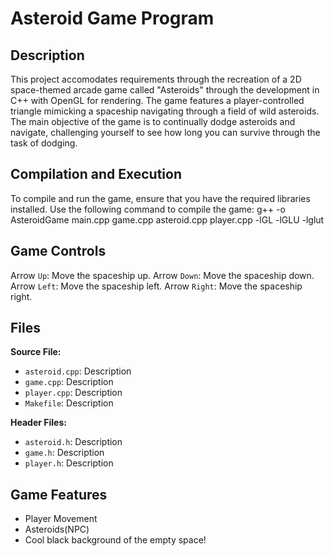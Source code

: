 
# Asteroid Game Program 

## Description
This project accomodates requirements through the recreation of a 2D space-themed arcade game called "Asteroids" through the development in C++ with OpenGL for rendering. The game features a player-controlled triangle mimicking a spaceship navigating through a field of wild asteroids. The main objective of the game is to continually dodge asteroids and navigate, challenging yourself to see how long you can survive through the task of dodging.  

## Compilation and Execution
To compile and run the game, ensure that you have the required libraries installed. Use the following command to compile the game:
g++ -o AsteroidGame main.cpp game.cpp asteroid.cpp player.cpp -lGL -lGLU -lglut

## Game Controls
Arrow `Up`: Move the spaceship up. 
Arrow `Down`: Move the spaceship down. 
Arrow `Left`: Move the spaceship left. 
Arrow `Right`: Move the spaceship right. 

## Files

**Source File:**
- `asteroid.cpp`: Description
- `game.cpp`: Description
- `player.cpp`: Description
- `Makefile`: Description

**Header Files:**
- `asteroid.h`: Description
- `game.h`:  Description
- `player.h`: Description


## Game Features
- Player Movement
- Asteroids(NPC)
- Cool black background of the empty space!


